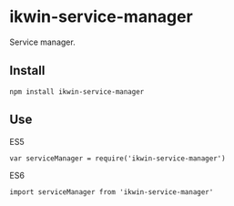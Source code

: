 # ikwin-service-manager

Service manager.

## Install
```
npm install ikwin-service-manager
```

## Use
ES5
```
var serviceManager = require('ikwin-service-manager')
```

ES6
```
import serviceManager from 'ikwin-service-manager'
```
